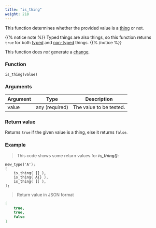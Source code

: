 ```yaml
---
title: "is_thing"
weight: 218
---
```


This function determines whether the provided value is a [thing](../../data-types/thing) or not.

{{% notice note %}}
Typed things are also things, so this function returns `true` for both [typed](../../overview/type) and [non-typed](../../data-types/thing) things.
{{% /notice %}}

This function does *not* generate a [change](../../overview/changes).

### Function

`is_thing(value)`

### Arguments

Argument | Type | Description
-------- | ---- | -----------
value | any (required) | The value to be tested.

### Return value

Returns `true` if the given value is a thing, else it returns `false`.

### Example

> This code shows some return values for ***is_thing()***:

```thingsdb,json_response
new_type('A');
[
    is_thing( {} ),
    is_thing( A{} ),
    is_thing( [] ),
];
```

> Return value in JSON format

```json
[
    true,
    true,
    false
]
```
